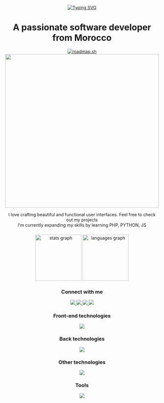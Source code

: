 <p align="center">
    <a href="https://git.io/typing-svg"><img src="https://readme-typing-svg.demolab.com?font=Fira+Code&weight=800&size=30&duration=3000&pause=1000&center=true&random=false&width=435&lines=Hi+There+!+%F0%9F%91%8B;I'm+Yassir+Rouane" alt="Typing SVG" /></a>
</p>

<h1 align="center">A passionate software developer from Morocco</h1>

<p align="center">
    <a href="https://roadmap.sh"><img src="https://roadmap.sh/card/wide/654289934352f418f8062665?variant=light&roadmaps=javascript%2Ctypescript%2Cdatastructures-and-algorithms%2Csql" alt="roadmap.sh"/></a> <br>   
    <img src="https://www.codewars.com/users/ramo4040/badges/large" width="500">
</p>


  <p align="center"> I love crafting beautiful and functional user interfaces. Feel free to check out my projects <br> I'm currently expanding my skills by learning PHP, PYTHON, JS</p>

###

<div align="center">
  <img src="https://github-readme-stats.vercel.app/api?username=ramo4040&hide_title=false&hide_rank=false&show_icons=true&include_all_commits=true&count_private=true&disable_animations=false&theme=github_dark&locale=en&hide_border=false" height="150" alt="stats graph"  />
  <img src="https://github-readme-stats.vercel.app/api/top-langs?username=ramo4040&locale=en&hide_title=false&layout=compact&card_width=320&langs_count=5&theme=github_dark&hide_border=false" height="150" alt="languages graph"  />
</div>

###


<h3 align="center">Connect with me</h3>
<p align="center">
  <a href="https://www.linkedin.com/in/yassir-rouane/">
    <img src="https://skillicons.dev/icons?i=linkedin" />
  </a>
  <a href="email:yasserro100@gmail.com">
    <img src="https://skillicons.dev/icons?i=gmail" />
  </a>
  <a href="https://discord.gg/algoo404">
    <img src="https://skillicons.dev/icons?i=discord" />
  </a>
  </a>
    <a href="https://dev.to/yasserro">
    <img src="https://skillicons.dev/icons?i=devto" />
  </a>
</p>
<h3 align="center">Front-end technologies</h3>

<p align="center">
    <img src="https://skillicons.dev/icons?i=html,css,bootstrap,js,ts,react" />
</p>
<h3 align="center">Back technologies</h3>

<p align="center">
    <img src="https://skillicons.dev/icons?i=mysql,php,nodejs,expressjs,prisma,mongodb" />
</p>
<h3 align="center">Other technologies</h3>

<p align="center">
    <img src="https://skillicons.dev/icons?i=python,firebase,jquery,jest" />
</p>
<h3 align="center">Tools</h3>

<p align="center">
    <img src="https://skillicons.dev/icons?i=git,figma,blender,ps,postman,notion,docker,npm" />
</p>
